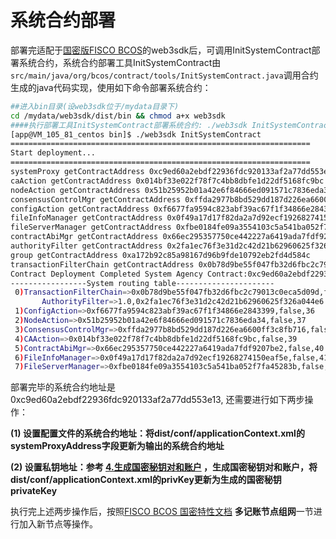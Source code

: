 # 系统合约部署

部署完适配于[国密版FISCO BCOS](https://github.com/FISCO-BCOS/FISCO-BCOS/blob/master/doc/国密操作文档.md)的web3sdk后，可调用InitSystemContract部署系统合约，系统合约部署工具InitSystemContract由`src/main/java/org/bcos/contract/tools/InitSystemContract.java`调用合约生成的java代码实现，使用如下命令部署系统合约：

```bash
##进入bin目录(设web3sdk位于/mydata目录下)
cd /mydata/web3sdk/dist/bin && chmod a+x web3sdk
####执行部署工具InitSystemContract部署系统合约: ./web3sdk InitSystemContract
[app@VM_105_81_centos bin]$ ./web3sdk InitSystemContract
===================================================================
Start deployment...
===================================================================
systemProxy getContractAddress 0xc9ed60a2ebdf22936fdc920133af2a77dd553e13
caAction getContractAddress 0x014bf33e022f78f7c4bb8dbfe1d22df5168fc9bc
nodeAction getContractAddress 0x51b25952b01a42e6f84666ed091571c7836eda34
consensusControlMgr getContractAddress 0xffda2977b8bd529dd187d226ea6600ff3c8fb716
configAction getContractAddress 0xf6677fa9594c823abf39ac67f1f34866e2843399
fileInfoManager getContractAddress 0x0f49a17d17f82da2a7d92ecf19268274150eaf5e
fileServerManager getContractAddress 0xfbe0184fe09a3554103c5a541ba052f7fa45283b
contractAbiMgr getContractAddress 0x66ec295357750ce442227a6419ada7fdf9207be2
authorityFilter getContractAddress 0x2fa1ec76f3e31d2c42d21b62960625f326a044e6
group getContractAddress 0xa172b92c85a98167d96b9fde10792eb2fd4d584c
transactionFilterChain getContractAddress 0x0b78d9be55f047fb32d6fbc2c79013c0eca5d09d
Contract Deployment Completed System Agency Contract:0xc9ed60a2ebdf22936fdc920133af2a77dd553e13
-----------------System routing table----------------------
 0)TransactionFilterChain=>0x0b78d9be55f047fb32d6fbc2c79013c0eca5d09d,false,35
       AuthorityFilter=>1.0,0x2fa1ec76f3e31d2c42d21b62960625f326a044e6
 1)ConfigAction=>0xf6677fa9594c823abf39ac67f1f34866e2843399,false,36
 2)NodeAction=>0x51b25952b01a42e6f84666ed091571c7836eda34,false,37
 3)ConsensusControlMgr=>0xffda2977b8bd529dd187d226ea6600ff3c8fb716,false,38
 4)CAAction=>0x014bf33e022f78f7c4bb8dbfe1d22df5168fc9bc,false,39
 5)ContractAbiMgr=>0x66ec295357750ce442227a6419ada7fdf9207be2,false,40
 6)FileInfoManager=>0x0f49a17d17f82da2a7d92ecf19268274150eaf5e,false,41
 7)FileServerManager=>0xfbe0184fe09a3554103c5a541ba052f7fa45283b,false,42
```

部署完毕的系统合约地址是0xc9ed60a2ebdf22936fdc920133af2a77dd553e13, 还需要进行如下两步操作：

**(1) 设置配置文件的系统合约地址：将dist/conf/applicationContext.xml的systemProxyAddress字段更新为输出的系统合约地址**

**(2) 设置私钥地址：参考 [4.生成国密秘钥对和账户](#4-生成国密秘钥对和账户) ，生成国密秘钥对和账户，将dist/conf/applicationContext.xml的privKey更新为生成的国密秘钥privateKey**

执行完上述两步操作后，按照[FISCO BCOS 国密特性文档](https://github.com/FISCO-BCOS/FISCO-BCOS/blob/master/doc/国密操作文档.md#7-多记账节点组网) **多记账节点组网**一节进行加入新节点等操作。
